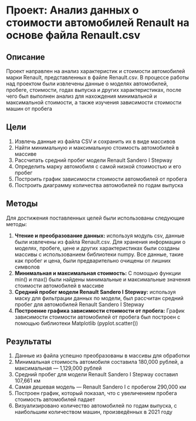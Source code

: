 # Проект: Анализ данных о стоимости автомобилей Renault на основе файла Renault.csv

## Описание
Проект направлен на анализ характеристик и стоимости автомобилей марки Renault, представленных в файле Renault.csv. В процессе работы над проектом были извлечены данные о моделях автомобилей, пробеге, стоимости,
годах выпуска и других характеристиках, после чего был выполнен анализ для нахождения минимальной и максимальной стоимости, а также изучения зависимости стоимости машин от пробега

## Цели
1. Извлечь данные из файла CSV и сохранить их в виде массивов
2. Найти минимальную и максимальную стоимость автомобилей в массиве
3. Рассчитать средний пробег модели Renault Sandero I Stepway
4. Определить марку автомобиля с самой низкой стоимостью и его пробег
5. Построить график зависимости стоимости автомобилей от пробега
6. Построить диаграмму количества автомобилей по годам выпуска

## Методы
Для достижения поставленных целей были использованы следующие методы:  
1. **Чтение и преобразование данных:** используя модуль csv, данные были извлечены из файла Renault.csv. Для хранения информации о моделях, пробеге, цене и других характеристиках были созданы массивы с использованием библиотеки numpy.
Все данные, такие как пробег и цена, были предварительно очищены от лишних символов
2. **Минимальная и максимальная стоимость:** С помощью функции min() и max() были найдены минимальные и максимальные значения стоимости автомобилей в массиве
3. **Средний пробег модели Renault Sandero I Stepway:**  используя маску для фильтрации данных по модели, был рассчитан средний пробег для автомобилей Renault Sandero I Stepway
4. **Построение графика зависимости стоимости от пробега:** График зависимости стоимости автомобилей от пробега был построен с помощью библиотеки Matplotlib (pyplot.scatter())


## Результаты
1. Данные из файла успешно преобразованы в массивы для обработки
2. Минимальная стоимость автомобиля составила 180,000 рублей, а максимальная — 1,129,000 рублей
3. Средний пробег для модели Renault Sandero I Stepway составил 107,661 км
4. Самая дешевая модель — Renault Sandero I с пробегом 290,000 км
5. Построен график, который показал, что с увеличением пробега стоимость автомобилей падает
6. Визуализировано количество автомобилей по годам выпуска, с наибольшим количеством машин, произведённых в 2021 году
